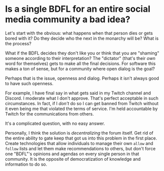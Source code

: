 # Is a single BDFL for an entire social media community a bad idea?

Let's start with the obvious: what happens when that person dies or gets bored with it? Do they decide who the next in the monarchy will be? What is the process?

What if the BDFL decides they don't like you or think that you are "shaming" someone according to their interpretation? The "dictator" (that's their *own* word for themselves) gets to make all the final decisions. For software this makes a ton of sense, but for a community where open dialog is the goal?

Perhaps that is the issue, openness and dialog. Perhaps it isn't always good to have such openness. 

For example, I have final say in what gets said in my Twitch channel and Discord. I moderate what I don't approve. That's perfect acceptable in such circumstances. In fact, if I *don't* do so I can get banned from Twitch without it even being me that violated the terms of service. I'm held accountable by Twitch for the communications from others.

It's a complicated question, with no easy answer.

Personally, I think the solution is *decentralizing* the forum itself. Get rid of the entire ability to gate keep that got us into this problem in the first place. Create technologies that allow individuals to manage their own `allow` and `follow` lists and let them make recommendations to others, but don't force one "BDFL"'s opinions and agendas on every single person in that community. It is the opposite of democratization of knowledge and information to do so.
